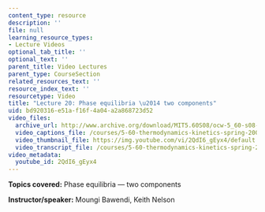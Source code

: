 ```yaml
---
content_type: resource
description: ''
file: null
learning_resource_types:
- Lecture Videos
optional_tab_title: ''
optional_text: ''
parent_title: Video Lectures
parent_type: CourseSection
related_resources_text: ''
resource_index_text: ''
resourcetype: Video
title: "Lecture 20: Phase equilibria \u2014 two components"
uid: bd920316-e51a-f16f-4a04-a2a868723d52
video_files:
  archive_url: http://www.archive.org/download/MIT5.60S08/ocw-5_60-s08-lec20_300k.mp4
  video_captions_file: /courses/5-60-thermodynamics-kinetics-spring-2008/82c2c4f68010553e8fe59f20ce382772_2QdI6_gEyx4.vtt
  video_thumbnail_file: https://img.youtube.com/vi/2QdI6_gEyx4/default.jpg
  video_transcript_file: /courses/5-60-thermodynamics-kinetics-spring-2008/8bba7e1587e6320356b58d50a388f122_2QdI6_gEyx4.pdf
video_metadata:
  youtube_id: 2QdI6_gEyx4
---
```


**Topics covered:** Phase equilibria — two components

**Instructor/speaker:** Moungi Bawendi, Keith Nelson